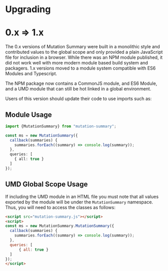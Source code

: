 # Upgrading

# 0.x => 1.x

The 0.x versions of Mutation Summary were built in a monolithic style and 
contributed values to the global scope and only provided a plain JavaScript
file for inclusion in a browser.  While there was an NPM module published,
it did not work well with more modern module based build system and packagers.
1.x versions moved to a module system compatible with ES6 Modules and
Typescript.

The NPM package now contains a CommonJS module, and ES6 Module, and a UMD
module that can still be hot linked in a global environment.

Users of this version should update their code to use imports such as:

## Module Usage
```typescript
import {MutationSummary} from "mutation-summary";

const ms = new MutationSummary({
  callback(summaries) {
    summaries.forEach((summary) => console.log(summary));
  },
  queries: [
    { all: true }
  ]
});
```

## UMD Global Scope Usage
If including the UMD module in an HTML file you must note that all values
exported by the module will be under the `MutationSummary` namespace.  Thus,
you will need to access the classes as follows:

```html
<script src="mutation-summary.js"></script>
<script>
const ms = new MutationSummary.MutationSummary({
  callback(summaries) {
    summaries.forEach((summary) => console.log(summary));
  },
  queries: [
      { all: true }
  ]
});
</script>
```
